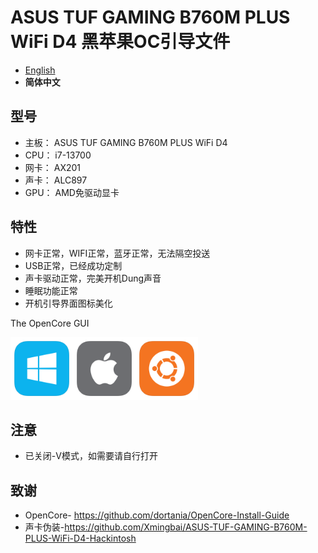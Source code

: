 # ASUS TUF GAMING B760M PLUS WiFi D4 黑苹果OC引导文件

- [English](./README.md)
- **简体中文**

## 型号

- 主板： ASUS TUF GAMING B760M PLUS WiFi D4
- CPU： i7-13700
- 网卡： AX201
- 声卡： ALC897
- GPU： AMD免驱动显卡

## 特性

- 网卡正常，WIFI正常，蓝牙正常，无法隔空投送
- USB正常，已经成功定制
- 声卡驱动正常，完美开机Dung声音
- 睡眠功能正常
- 开机引导界面图标美化

The OpenCore GUI

<img src="./windows_icon.png" alt="windows" width="100"/><img src="./apple_icon.png" alt="apple" width="100"/><img src="./ubuntu_icon.png" alt="ubuntu" width="100"/>

## 注意

- 已关闭-V模式，如需要请自行打开

## 致谢

- OpenCore- <https://github.com/dortania/OpenCore-Install-Guide>
- 声卡伪装-<https://github.com/Xmingbai/ASUS-TUF-GAMING-B760M-PLUS-WiFi-D4-Hackintosh>
